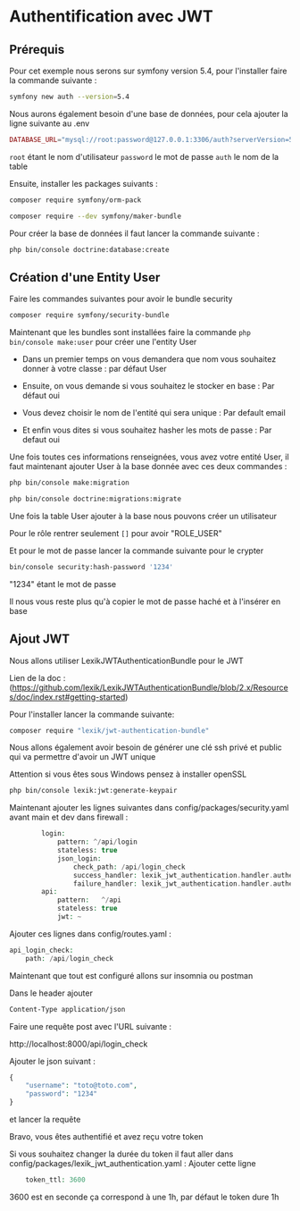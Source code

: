 # Authentification avec JWT

## Prérequis

Pour cet exemple nous serons sur symfony version 5.4, pour l'installer faire la commande suivante :


```bash
symfony new auth --version=5.4
```

Nous aurons également besoin d'une base de données, pour cela ajouter la ligne suivante au .env

```php
DATABASE_URL="mysql://root:password@127.0.0.1:3306/auth?serverVersion=5.7"
```

`root` étant le nom d'utilisateur 
`password` le mot de passe 
`auth` le nom de la table 


Ensuite, installer les packages suivants :

```bash
composer require symfony/orm-pack
```
```bash
composer require --dev symfony/maker-bundle
```


Pour créer la base de données il faut lancer la commande suivante :

```bash
php bin/console doctrine:database:create
```

## Création d'une Entity User

Faire les commandes suivantes pour avoir le bundle security

```bash
composer require symfony/security-bundle
```

Maintenant que les bundles sont installées faire la commande `php bin/console make:user` pour créer une l'entity User

- Dans un premier temps on vous demandera que nom vous souhaitez donner à votre classe : par défaut User

- Ensuite, on vous demande si vous souhaitez le stocker en base : Par défaut oui

- Vous devez choisir le nom de l'entité qui sera unique : Par default email

- Et enfin vous dites si vous souhaitez hasher les mots de passe : Par defaut oui

Une fois toutes ces informations renseignées, vous avez votre entité User, il faut maintenant ajouter User à la base donnée avec ces deux commandes :

```bash
php bin/console make:migration
```


```bash
php bin/console doctrine:migrations:migrate
```

Une fois la table User ajouter à la base nous pouvons créer un utilisateur

Pour le rôle rentrer seulement `[]` pour avoir "ROLE_USER"

Et pour le mot de passe lancer la commande suivante pour le crypter

```bash
bin/console security:hash-password '1234'
```

"1234" étant le mot de passe 

Il nous vous reste plus qu'à copier le mot de passe haché et à l'insérer en base

## Ajout JWT


Nous allons utiliser LexikJWTAuthenticationBundle pour le JWT	

Lien de la doc : (https://github.com/lexik/LexikJWTAuthenticationBundle/blob/2.x/Resources/doc/index.rst#getting-started)

Pour l'installer lancer la commande suivante:

```bash
composer require "lexik/jwt-authentication-bundle"
```

Nous allons également avoir besoin de générer une clé ssh privé et public qui va permettre d'avoir un JWT unique

Attention si vous êtes sous Windows pensez à installer openSSL

```bash
php bin/console lexik:jwt:generate-keypair
```

Maintenant ajouter les lignes suivantes dans config/packages/security.yaml avant main et dev dans firewall :


```php
        login:
            pattern: ^/api/login
            stateless: true
            json_login:
                check_path: /api/login_check
                success_handler: lexik_jwt_authentication.handler.authentication_success
                failure_handler: lexik_jwt_authentication.handler.authentication_failure
        api:
            pattern:   ^/api
            stateless: true
            jwt: ~
```



Ajouter ces lignes dans config/routes.yaml : 


```php
api_login_check:
    path: /api/login_check
```

Maintenant que tout est configuré allons sur insomnia ou postman

Dans le header ajouter 


```bash
Content-Type application/json
```

Faire une requête post avec l'URL suivante :

http://localhost:8000/api/login_check

Ajouter le json suivant :
```php
{
    "username": "toto@toto.com",
    "password": "1234"
}
```

et lancer la requête

Bravo, vous êtes authentifié et avez reçu votre token


Si vous souhaitez changer la durée du token il faut aller dans config/packages/lexik_jwt_authentication.yaml :
Ajouter cette ligne


```php
    token_ttl: 3600
```

3600 est en seconde ça correspond à une 1h, par défaut le token dure 1h

